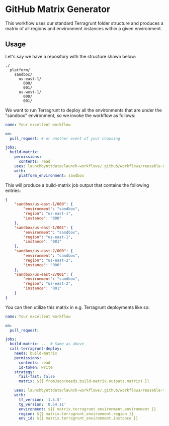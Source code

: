 # GitHub Matrix Generator

This workflow uses our standard Terragrunt folder structure and produces a matrix of all regions and environment instances within a given environment.

## Usage

Let's say we have a repository with the structure shown below:

```
./
  platform/
    sandbox/
      us-east-1/
        000/
        001/
      us-west-1/
        000/
        001/
```

We want to run Terragrunt to deploy all the environments that are under the "sandbox" environment, so we invoke the workflow as follows:

```yaml
name: Your excellent workflow

on:
  pull_request: # or another event of your choosing

jobs:
  build-matrix:
    permissions:
      contents: read
    uses: launchbynttdata/launch-workflows/.github/workflows/reusable-github-matrix-tg.yml@<commit hash>
    with:
      platform_environment: sandbox
```

This will produce a build-matrix job output that contains the following entries:

```json
{
    "sandbox/us-east-1/000": {
        "environment": "sandbox",
        "region": "us-east-1",
        "instance": "000"
    },
    "sandbox/us-east-1/001": {
        "environment": "sandbox",
        "region": "us-east-1",
        "instance": "001"
    },
    "sandbox/us-east-2/000": {
        "environment": "sandbox",
        "region": "us-east-2",
        "instance": "000"
    },
    "sandbox/us-east-2/001": {
        "environment": "sandbox",
        "region": "us-east-2",
        "instance": "001"
    }
}
```

You can then utilize this matrix in e.g. Terragrunt deployments like so:

```yaml
name: Your excellent workflow

on:
  pull_request:

jobs:
  build-matrix: ... # Same as above
  call-terragrunt-deploy:
    needs: build-matrix
    permissions:
      contents: read
      id-token: write
    strategy:
      fail-fast: false
      matrix: ${{ fromJson(needs.build-matrix.outputs.matrix) }}

    uses: launchbynttdata/launch-workflows/.github/workflows/reusable-terragrunt-deploy.yml@<commit hash>
    with:
      tf_version: '1.5.5'
      tg_version: '0.54.11'
      environment: ${{ matrix.terragrunt_environment.environment }}
      region: ${{ matrix.terragrunt_environment.region }}
      env_id: ${{ matrix.terragrunt_environment.instance }}
```
